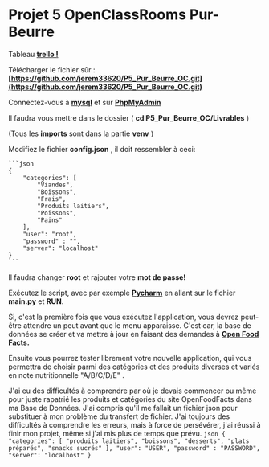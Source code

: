 # Projet 5 OpenClassRooms Pur-Beurre 

Tableau **[trello !](https://trello.com/b/BdchSBv2/purbeurre)**

Télécharger le fichier sûr : **[https://github.com/jerem33620/P5_Pur_Beurre_OC.git](https://github.com/jerem33620/P5_Pur_Beurre_OC.git)**

Connectez-vous à **[mysql](https://www.mysql.com/fr/)** et sur **[PhpMyAdmin](https://www.phpmyadmin.net/)**

Il faudra vous mettre dans le dossier ( **cd P5_Pur_Beurre_OC/Livrables** )

(Tous les **imports** sont dans la partie **venv** )

Modifiez le fichier **config.json** , il doit ressembler à ceci:

    ```json
    {
        "categories": [
            "Viandes",
            "Boissons",
            "Frais",
            "Produits laitiers",
            "Poissons",
            "Pains"
        ],
        "user": "root",
        "password" : "",
        "server": "localhost"
    }
    ```

Il faudra changer **root** et rajouter votre **mot de passe!**

Exécutez le script, avec par exemple **[Pycharm](https://www.jetbrains.com/pycharm/)** en allant sur le fichier **main.py** et **RUN**. 

Si, c'est la première fois que vous exécutez l'application, vous devrez peut-être attendre un peut avant que le menu apparaisse. 
C'est car, la base de données se créer et va mettre à jour en faisant des demandes à **[Open Food Facts](https://fr.openfoodfacts.org/).**

Ensuite vous pourrez tester librement votre nouvelle application, qui vous permettra de choisir parmi des catégories et des produits diverses et variés en note nutritionnelle  "A/B/C/D/E" .


J'ai eu des difficultés à comprendre par où je devais commencer ou même pour juste rapatrié les produits et catégories du site OpenFoodFacts dans ma Base de Données. 
J'ai compris qu'il me fallait un fichier json pour substituer à mon problème du transfert de fichier. J'ai toujours des difficultés à comprendre les erreurs, mais à force de persévérer, j'ai réussi à finir mon projet, même si j'ai mis plus de temps que prévu.
    ```json
    {
        "categories": [
            "produits laitiers",
            "boissons",
            "desserts",
            "plats préparés",
            "snacks sucrés"
        ],
        "user": "USER",
        "password" : "PASSWORD",
        "server": "localhost"
    }
    ```